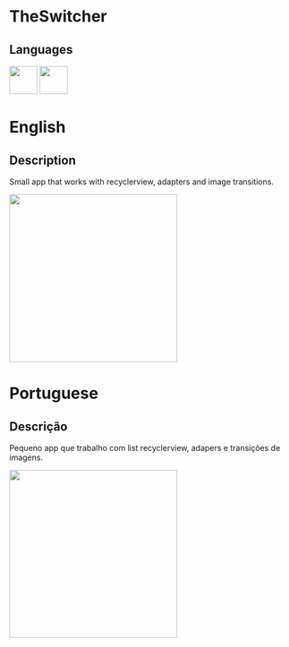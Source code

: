# TheSwitcher

## Languages

[<img src="https://upload.wikimedia.org/wikipedia/en/thumb/a/ae/Flag_of_the_United_Kingdom.svg/1200px-Flag_of_the_United_Kingdom.svg.png" width="50" />](#english)  [<img src="https://upload.wikimedia.org/wikipedia/commons/5/5c/Flag_of_Portugal.svg" width="50" />](#portuguese)


# English
## Description
Small app that works with recyclerview, adapters and image transitions.

<img src="https://user-images.githubusercontent.com/16179019/97930992-72c1fa80-1d4b-11eb-8466-5ce4a029dff3.gif" width="300" />

# Portuguese
## Descrição
Pequeno app que trabalho com list recyclerview, adapers e transições de imagens.

<img src="https://user-images.githubusercontent.com/16179019/97930992-72c1fa80-1d4b-11eb-8466-5ce4a029dff3.gif" width="300" />
